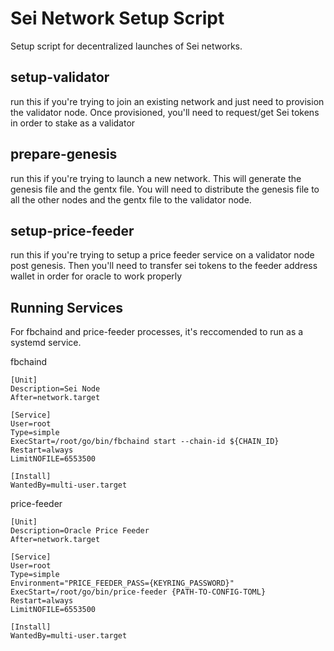 # Sei Network Setup Script

Setup script for decentralized launches of Sei networks.

## setup-validator

run this if you're trying to join an existing network and just need to provision the validator node. Once provisioned, you'll need to request/get Sei tokens in order to stake as a validator

## prepare-genesis

run this if you're trying to launch a new network. This will generate the genesis file and the gentx file. You will need to distribute the genesis file to all the other nodes and the gentx file to the validator node.

## setup-price-feeder

run this if you're trying to setup a price feeder service on a validator node post genesis. Then you'll need to transfer sei tokens to the feeder address wallet in order for oracle to work properly

## Running Services

For fbchaind and price-feeder processes, it's reccomended to run as a systemd service.

fbchaind

```
[Unit]
Description=Sei Node
After=network.target

[Service]
User=root
Type=simple
ExecStart=/root/go/bin/fbchaind start --chain-id ${CHAIN_ID}
Restart=always
LimitNOFILE=6553500

[Install]
WantedBy=multi-user.target
```

price-feeder

```
[Unit]
Description=Oracle Price Feeder
After=network.target

[Service]
User=root
Type=simple
Environment="PRICE_FEEDER_PASS={KEYRING_PASSWORD}"
ExecStart=/root/go/bin/price-feeder {PATH-TO-CONFIG-TOML}
Restart=always
LimitNOFILE=6553500

[Install]
WantedBy=multi-user.target
```
